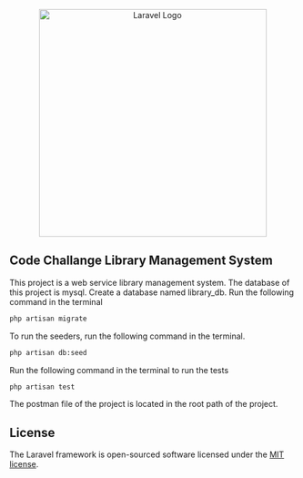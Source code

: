 <p align="center"><a href="https://laravel.com" target="_blank"><img src="https://raw.githubusercontent.com/laravel/art/master/logo-lockup/5%20SVG/2%20CMYK/1%20Full%20Color/laravel-logolockup-cmyk-red.svg" width="400" alt="Laravel Logo"></a></p>

## Code Challange Library Management System

This project is a web service library management system. The database of this project is mysql.
Create a database named library_db. Run the following command in the terminal
```bash
php artisan migrate
```
To run the seeders, run the following command in the terminal.
```bash
php artisan db:seed
```
Run the following command in the terminal to run the tests
```bash
php artisan test
```
The postman file of the project is located in the root path of the project.

## License

The Laravel framework is open-sourced software licensed under the [MIT license](https://opensource.org/licenses/MIT).
